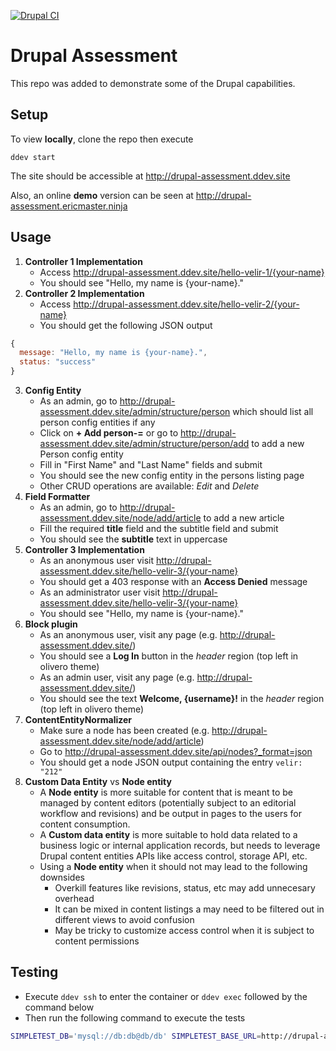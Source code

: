 [![Drupal CI](https://github.com/ericmaster/drupal-assesment/actions/workflows/php.yml/badge.svg?branch=main&event=push)](https://github.com/ericmaster/drupal-assesment/actions/workflows/php.yml)

# Drupal Assessment

This repo was added to demonstrate some of the Drupal capabilities.

## Setup

To view **locally**, clone the repo then execute

```
ddev start
```

The site should be accessible at http://drupal-assessment.ddev.site

Also, an online **demo** version can be seen at http://drupal-assessment.ericmaster.ninja

## Usage

1. **Controller 1 Implementation**
   - Access http://drupal-assessment.ddev.site/hello-velir-1/{your-name}
   - You should see "Hello, my name is {your-name}."
2. **Controller 2 Implementation**
   - Access http://drupal-assessment.ddev.site/hello-velir-2/{your-name}
   - You should get the following JSON output
```javascript
{
  message: "Hello, my name is {your-name}.",
  status: "success"
}
```
3. **Config Entity**
   - As an admin, go to http://drupal-assessment.ddev.site/admin/structure/person which should list all person config entities if any
   - Click on **+ Add person-=** or go to http://drupal-assessment.ddev.site/admin/structure/person/add to add a new Person config entity
   - Fill in "First Name" and "Last Name" fields and submit
   - You should see the new config entity in the persons listing page
   - Other CRUD operations are available: *Edit* and *Delete*
4. **Field Formatter**
   - As an admin, go to http://drupal-assessment.ddev.site/node/add/article to add a new article
   - Fill the required **title** field and the subtitle field and submit
   - You should see the **subtitle** text in uppercase
5. **Controller 3 Implementation**
   - As an anonymous user visit http://drupal-assessment.ddev.site/hello-velir-3/{your-name}
   - You should get a 403 response with an **Access Denied** message
   - As an administrator user visit http://drupal-assessment.ddev.site/hello-velir-3/{your-name}
   - You should see "Hello, my name is {your-name}."
6. **Block plugin**
   - As an anonymous user, visit any page (e.g. http://drupal-assessment.ddev.site/)
   - You should see a **Log In** button in the *header* region (top left in olivero theme)
   - As an admin user, visit any page (e.g. http://drupal-assessment.ddev.site/)
   - You should see the text **Welcome, {username}!** in the *header* region (top left in olivero theme)
7. **ContentEntityNormalizer**
   - Make sure a node has been created (e.g. http://drupal-assessment.ddev.site/node/add/article)
   - Go to http://drupal-assessment.ddev.site/api/nodes?_format=json
   - You should get a node JSON output containing the entry `velir: "212"`
8. **Custom Data Entity** vs **Node entity**
   - A **Node entity** is more suitable for content that is meant to be managed by content editors (potentially subject to an editorial workflow and revisions) and be output in pages to the users for content consumption.
   - A **Custom data entity** is more suitable to hold data related to a business logic or internal application records, but needs to leverage Drupal content entities APIs like access control, storage API, etc.
   - Using a **Node entity** when it should not may lead to the following downsides
     -  Overkill features like revisions, status, etc may add unnecesary overhead
     -  It can be mixed in content listings a may need to be filtered out in different views to avoid confusion
     -  May be tricky to customize access control when it is subject to content permissions

## Testing

* Execute `ddev ssh` to enter the container or `ddev exec` followed by the command below
* Then run the following command to execute the tests
```bash
SIMPLETEST_DB='mysql://db:db@db/db' SIMPLETEST_BASE_URL=http://drupal-assessment.ddev.site vendor/bin/phpunit --configuration web/core/phpunit.xml.dist web/modules/custom/custom_module
```
